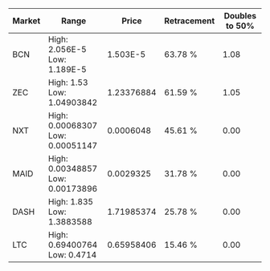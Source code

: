 | Market | Range | Price| Retracement | Doubles to 50% |
| --- | --- | --- | --- | --- |
| BCN | High: 2.056E-5<br />Low: 1.189E-5 | 1.503E-5 | 63.78 % | 1.08 |
| ZEC | High: 1.53<br />Low: 1.04903842 | 1.23376884 | 61.59 % | 1.05 |
| NXT | High: 0.00068307<br />Low: 0.00051147 | 0.0006048 | 45.61 % | 0.00 |
| MAID | High: 0.00348857<br />Low: 0.00173896 | 0.0029325 | 31.78 % | 0.00 |
| DASH | High: 1.835<br />Low: 1.3883588 | 1.71985374 | 25.78 % | 0.00 |
| LTC | High: 0.69400764<br />Low: 0.4714 | 0.65958406 | 15.46 % | 0.00 |
